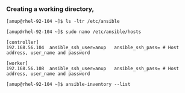 ### Creating a working directory,

`[anup@rhel-92-104 ~]$ ls -ltr /etc/ansible`

`[anup@rhel-92-104 ~]$ sudo nano /etc/ansible/hosts`

    [controller]
    192.168.56.104  ansible_ssh_user=anup   ansible_ssh_pass= # Host address, user_name and password
    
    [worker]
    192.168.56.108  ansible_ssh_user=anup   ansible_ssh_pass= # Host address, user_name and password

`[anup@rhel-92-104 ~]$ ansible-inventory --list`

<br>

